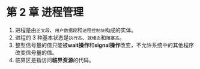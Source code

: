 # 第 2 章 进程管理

1. 进程是由`正文段`、`用户数据段`和`进程控制块`构成的实体。
2. 进程的 3 种基本状态是`执行态`、`就绪态`和`阻塞态`。
3. 整型信号量的值只能被**wait操作**和**signal操作**改变，不允许系统中的其他程序改变信号量的值。
4. 临界区是指访问**临界资源**的代码。
